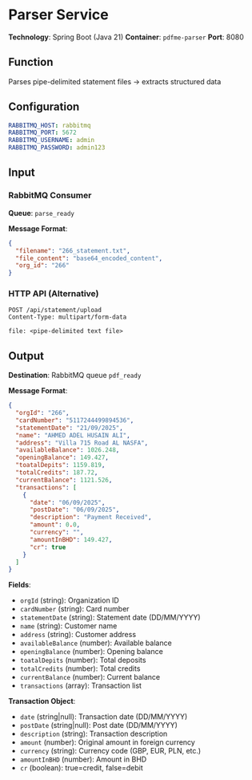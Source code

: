 # Parser Service

**Technology**: Spring Boot (Java 21)
**Container**: `pdfme-parser`
**Port**: 8080

## Function
Parses pipe-delimited statement files → extracts structured data

## Configuration

```yaml
RABBITMQ_HOST: rabbitmq
RABBITMQ_PORT: 5672
RABBITMQ_USERNAME: admin
RABBITMQ_PASSWORD: admin123
```

## Input

### RabbitMQ Consumer
**Queue**: `parse_ready`

**Message Format**:
```json
{
  "filename": "266_statement.txt",
  "file_content": "base64_encoded_content",
  "org_id": "266"
}
```

### HTTP API (Alternative)
```
POST /api/statement/upload
Content-Type: multipart/form-data

file: <pipe-delimited text file>
```

## Output

**Destination**: RabbitMQ queue `pdf_ready`

**Message Format**:
```json
{
  "orgId": "266",
  "cardNumber": "5117244499894536",
  "statementDate": "21/09/2025",
  "name": "AHMED ADEL HUSAIN ALI",
  "address": "Villa 715 Road AL NASFA",
  "availableBalance": 1026.248,
  "openingBalance": 149.427,
  "toatalDepits": 1159.819,
  "totalCredits": 187.72,
  "currentBalance": 1121.526,
  "transactions": [
    {
      "date": "06/09/2025",
      "postDate": "06/09/2025",
      "description": "Payment Received",
      "amount": 0.0,
      "currency": "",
      "amountInBHD": 149.427,
      "cr": true
    }
  ]
}
```

**Fields**:
- `orgId` (string): Organization ID
- `cardNumber` (string): Card number
- `statementDate` (string): Statement date (DD/MM/YYYY)
- `name` (string): Customer name
- `address` (string): Customer address
- `availableBalance` (number): Available balance
- `openingBalance` (number): Opening balance
- `toatalDepits` (number): Total deposits
- `totalCredits` (number): Total credits
- `currentBalance` (number): Current balance
- `transactions` (array): Transaction list

**Transaction Object**:
- `date` (string|null): Transaction date (DD/MM/YYYY)
- `postDate` (string|null): Post date (DD/MM/YYYY)
- `description` (string): Transaction description
- `amount` (number): Original amount in foreign currency
- `currency` (string): Currency code (GBP, EUR, PLN, etc.)
- `amountInBHD` (number): Amount in BHD
- `cr` (boolean): true=credit, false=debit
